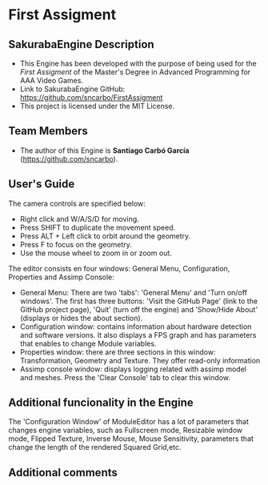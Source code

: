 # First Assigment
## SakurabaEngine Description
- This Engine has been developed with the purpose of being used for the *First Assigment* of the Master's Degree in Advanced Programming for AAA Video Games.
- Link to SakurabaEngine GitHub: https://github.com/sncarbo/FirstAssigment
- This project is licensed under the MIT License.
## Team Members
- The author of this Engine is **Santiago Carbó García** (https://github.com/sncarbo).
## User's Guide
The camera controls are specified below:
- Right click and W/A/S/D for moving.
- Press SHIFT to duplicate the movement speed.
- Press ALT + Left click to orbit around the geometry.
- Press F to focus on the geometry.
- Use the mouse wheel to zoom in or zoom out.

The editor consists en four windows: General Menu, Configuration, Properties and Assimp Console:
- General Menu: There are two 'tabs': 'General Menu' and 'Turn on/off windows'. The first has three buttons: 'Visit the GitHub Page' (link to the GitHub project page), 'Quit' (turn off the engine) and 'Show/Hide About' (displays or hides the about section).
- Configuration window: contains information about hardware detection and software versions. It also displays a FPS graph and has parameters that enables to change Module variables.
- Properties window: there are three sections in this window: Transformation, Geometry and Texture. They offer read-only information
- Assimp console window: displays logging related with assimp model and meshes. Press the 'Clear Console' tab to clear this window.
## Additional funcionality in the Engine
The 'Configuration Window' of ModuleEditor has a lot of parameters that changes engine variables, such as Fullscreen mode, Resizable window mode, Flipped Texture, Inverse Mouse, Mouse Sensitivity, parameters that change the length of the rendered Squared Grid,etc.
## Additional comments

